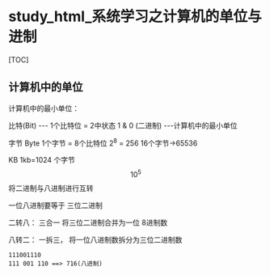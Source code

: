 # study_html_系统学习之计算机的单位与进制

[TOC]

## 计算机中的单位

计算机中的最小单位：

比特(Bit)	---	1个比特位 = 2中状态 1 & 0 (二进制) ---计算机中的最小单位

字节 Byte	1个字节 = 8个比特位	2<sup>8</sup>	= 256 	16个字节->65536

KB	1kb=1024 个字节 
$$
10^5
$$
将二进制与八进制进行互转

一位八进制要等于 三位二进制

二转八：	三合一	将三位二进制合并为一位 8进制数

八转二：	一拆三， 将一位八进制数拆分为三位二进制数

```
111001110	
111 001 110	==> 716(八进制)
```





